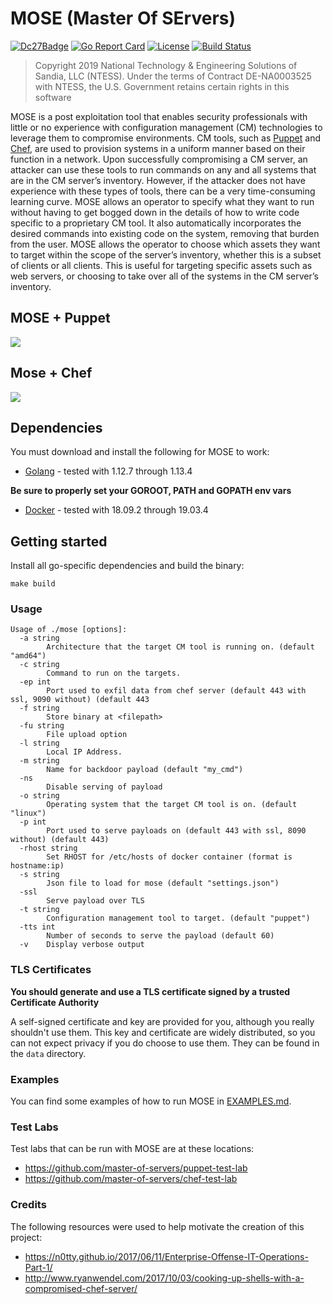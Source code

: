 # MOSE (Master Of SErvers)
[![Dc27Badge](https://img.shields.io/badge/DEF%20CON-27-green)](https://defcon.org/html/defcon-27/dc-27-speakers.html#Grace)
[![Go Report Card](https://goreportcard.com/badge/github.com/master-of-servers/MOSE)](https://goreportcard.com/badge/github.com/master-of-servers/MOSE)
[![License](http://img.shields.io/:license-mit-blue.svg)](https://github.com/master-of-servers/MOSE/blob/master/LICENSE)
[![Build Status](https://dev.azure.com/jaysonegrace/MOSE/_apis/build/status/master-of-servers.MOSE?branchName=master)](https://dev.azure.com/jaysonegrace/MOSE/_build/latest?definitionId=5&branchName=master)

> Copyright 2019 National Technology & Engineering Solutions of Sandia, LLC (NTESS).
Under the terms of Contract DE-NA0003525 with NTESS, 
the U.S. Government retains certain rights in this software

MOSE is a post exploitation tool that enables security professionals with little or no experience with configuration management (CM) technologies to leverage them to compromise environments. CM tools, such as [Puppet](https://puppet.com/) and [Chef](https://www.chef.io/), are used to provision systems in a uniform manner based on their function in a network. Upon successfully compromising a CM server, an attacker can use these tools to run commands on any and all systems that are in the CM server’s inventory. However, if the attacker does not have experience with these types of tools, there can be a very time-consuming learning curve. MOSE allows an operator to specify what they want to run without having to get bogged down in the details of how to write code specific to a proprietary CM tool. It also automatically incorporates the desired commands into existing code on the system, removing that burden from the user. MOSE allows the operator to choose which assets they want to target within the scope of the server’s inventory, whether this is a subset of clients or all clients. This is useful for targeting specific assets such as web servers, or choosing to take over all of the systems in the CM server’s inventory.

## MOSE + Puppet
![](docs/images/mose_and_puppet.gif)

## Mose + Chef
![](docs/images/mose_and_chef.gif)

## Dependencies
You must download and install the following for MOSE to work:

 - [Golang](https://golang.org/) - tested with 1.12.7 through 1.13.4
 
 **Be sure to properly set your GOROOT, PATH and GOPATH env vars**
 
 - [Docker](https://docs.docker.com/install/) - tested with 18.09.2 through 19.03.4

## Getting started
Install all go-specific dependencies and build the binary:
```
make build
```
### Usage
```
Usage of ./mose [options]:
  -a string
        Architecture that the target CM tool is running on. (default "amd64")
  -c string
        Command to run on the targets.
  -ep int
        Port used to exfil data from chef server (default 443 with ssl, 9090 without) (default 443
  -f string
        Store binary at <filepath>
  -fu string
        File upload option
  -l string
        Local IP Address.
  -m string
        Name for backdoor payload (default "my_cmd")
  -ns
        Disable serving of payload
  -o string
        Operating system that the target CM tool is on. (default "linux")
  -p int
        Port used to serve payloads on (default 443 with ssl, 8090 without) (default 443)
  -rhost string
        Set RHOST for /etc/hosts of docker container (format is hostname:ip)
  -s string
        Json file to load for mose (default "settings.json")
  -ssl
        Serve payload over TLS
  -t string
        Configuration management tool to target. (default "puppet")
  -tts int
        Number of seconds to serve the payload (default 60)
  -v    Display verbose output
  ```

### TLS Certificates
**You should generate and use a TLS certificate signed by a trusted Certificate Authority**

A self-signed certificate and key are provided for you, although you really shouldn't use them. This key and certificate are widely distributed, so you can not expect privacy if you do choose to use them. They can be found in the  `data` directory.

### Examples
You can find some examples of how to run MOSE in [EXAMPLES.md](EXAMPLES.md).

### Test Labs
Test labs that can be run with MOSE are at these locations:
 - https://github.com/master-of-servers/puppet-test-lab
 - https://github.com/master-of-servers/chef-test-lab

### Credits
The following resources were used to help motivate the creation of this project:
 - https://n0tty.github.io/2017/06/11/Enterprise-Offense-IT-Operations-Part-1/
 - http://www.ryanwendel.com/2017/10/03/cooking-up-shells-with-a-compromised-chef-server/